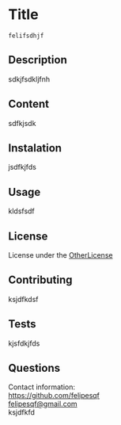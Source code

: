 # Title
    felifsdhjf
## Description
sdkjfsdkljfnh
## Content
sdfkjsdk
## Instalation
jsdfkjfds
## Usage
kldsfsdf
## License
License under the [OtherLicense](LICENSE) 
## Contributing
ksjdfkdsf
## Tests
kjsfdkjfds
## Questions
Contact information:<br>
https://github.com/felipesqf<br>
felipesqf@gmail.com<br>
ksjdfkfd